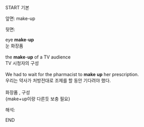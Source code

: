 START
기본

앞면:
make-up


뒷면:
<div><div>eye <b>make</b>-<b>up</b> </div><div>눈 화장품</div></div><div><br></div><div><div>the <b>make</b>-<b>up</b> of a TV audience </div><div>TV 시청자의 구성</div></div><div><br></div><div><div>We had to wait for the pharmacist to <strong>make</strong> <strong>up</strong> her prescription. </div><div><div>우리는 약사가 처방전대로 조제를 할 동안 기다려야 했다.</div></div></div><div><br></div><div>화장품 , 구성<br>{make+up이랑 다른듯 보충 필요}</div>


해석:
<!--ID: 1746614454244-->
END
